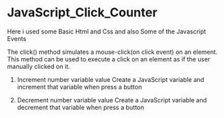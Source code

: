 # JavaScript_Click_Counter

Here i used some Basic Html and Css and also Some of the Javascript Events

The click() method simulates a mouse-click(on click event) on an element. This method can be used to execute a click on an element as if the user manually clicked on it.

1. Increment number variable value
Create a JavaScript variable and increment that variable when press a button

2. Decrement number variable value
Create a JavaScript variable and decrement that variable when press a button

